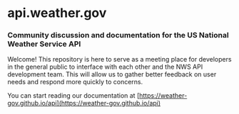 # api.weather.gov
### Community discussion and documentation for the US National Weather Service API
Welcome! This repository is here to serve as a meeting place for developers in the general public to interface with
each other and the NWS API development team. This will allow us to gather better feedback on user needs and respond
more quickly to concerns.

You can start reading our documentation at [https://weather-gov.github.io/api](https://weather-gov.github.io/api)
